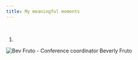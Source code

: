 ```yaml
---
title: My meaningful moments
---
```


<br>

1. 

<img src="assets/thetimes/bevfruto.pnd" alt="Bev Fruto"/>
- Conference coordinator Beverly Fruto